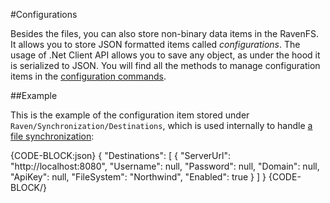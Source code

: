 #Configurations

Besides the files, you can also store non-binary data items in the RavenFS. It allows you to store JSON formatted items called *configurations*. 
The usage of .Net Client API allows you to save any object, as under the hood it is serialized to JSON. You will find all the methods to manage configuration items in the [configuration commands](client-api/commands/configurations/set-key).

##Example

This is the example of the configuration item stored under `Raven/Synchronization/Destinations`, which is used internally to handle [a file synchronization](./synchronization/how-it-works):

{CODE-BLOCK:json}
{
    "Destinations": 
	[
		{
			"ServerUrl": "http://localhost:8080",
			"Username": null,
			"Password": null,
			"Domain": null,
			"ApiKey": null,
			"FileSystem": "Northwind",
			"Enabled": true
		}
	]
}
{CODE-BLOCK/}
